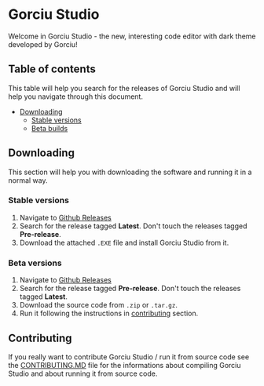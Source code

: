 # Gorciu Studio

Welcome in Gorciu Studio - the new, interesting code editor with dark theme developed by Gorciu!

## Table of contents

This table will help you search for the releases of Gorciu Studio and will help you navigate through this document.

* [Downloading](#downloading)
    * [Stable versions](#stable-versions)
    * [Beta builds](#beta-versions)

## Downloading

This section will help you with downloading the software and running it in a normal way.

### Stable versions

1. Navigate to [Github Releases](https://github.com/gorciu/studio/releases)
2. Search for the release tagged **Latest**. Don't touch the releases tagged **Pre-release**.
3. Download the attached `.EXE` file and install Gorciu Studio from it.

### Beta versions

1. Navigate to [Github Releases](https://github.com/gorciu/studio/releases)
2. Search for the release tagged **Pre-release**. Don't touch the releases tagged **Latest**.
3. Download the source code from `.zip` or `.tar.gz`.
4. Run it following the instructions in [contributing](#contributing) section.

## Contributing

If you really want to contribute Gorciu Studio / run it from source code see the [CONTRIBUTING.MD](https://github.com/gorciu-official/studio/blob/main/CONTRIBUTING.MD) file for the informations about compiling Gorciu Studio and about running it from source code.